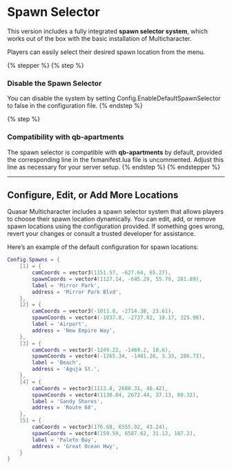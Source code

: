 # Spawn Selector

This version includes a fully integrated **spawn selector system**, which works out of the box with the basic installation of Multicharacter.&#x20;

Players can easily select their desired spawn location from the menu.

{% stepper %}
{% step %}
### Disable the Spawn Selector

You can disable the system by setting Config.EnableDefaultSpawnSelector to false in the configuration file.
{% endstep %}

{% step %}
### Compatibility with qb-apartments

The spawn selector is compatible with **qb-apartments** by default, provided the corresponding line in the fxmanifest.lua file is uncommented. Adjust this line as necessary for your server setup.
{% endstep %}
{% endstepper %}

***

## Configure, Edit, or Add More Locations

Quasar Multicharacter includes a spawn selector system that allows players to choose their spawn location dynamically. You can edit, add, or remove spawn locations using the configuration provided. If something goes wrong, revert your changes or consult a trusted developer for assistance.

Here’s an example of the default configuration for spawn locations:

```lua
Config.Spawns = {
    [1] = {
        camCoords = vector3(1151.57, -627.64, 65.27),
        spawnCoords = vector4(1127.14, -645.29, 55.79, 281.89),
        label = 'Mirror Park',
        address = 'Mirror Park Blvd',
    },
    [2] = {
        camCoords = vector3(-1011.8, -2714.38, 23.61),
        spawnCoords = vector4(-1037.8, -2737.82, 19.17, 325.98),
        label = 'Airport',
        address = 'New Empire Way',
    },
    [3] = {
        camCoords = vector3(-1249.22, -1469.2, 10.6),
        spawnCoords = vector4(-1265.34, -1481.28, 3.33, 286.73),
        label = 'Beach',
        address = 'Aguja St.',
    },
    [4] = {
        camCoords = vector3(1113.8, 2680.31, 46.42),
        spawnCoords = vector4(1138.84, 2672.44, 37.13, 89.32),
        label = 'Sandy Shores',
        address = 'Route 68',
    },
    [5] = {
        camCoords = vector3(176.68, 6555.92, 43.24),
        spawnCoords = vector4(159.59, 6587.62, 31.12, 187.2),
        label = 'Paleto Bay',
        address = 'Great Ocean Hwy',
    }
}
```
